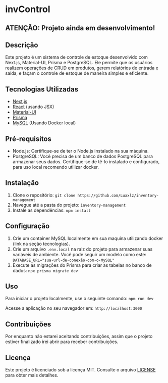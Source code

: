 # invControl

## ATENÇÃO: Projeto ainda em desenvolvimento!

## Descrição
Este projeto é um sistema de controle de estoque desenvolvido com Next.js, Material-UI, Prisma e PostgreSQL. Ele permite que os usuários realizem operações de CRUD em produtos, gerem relatórios de entrada e saída, e façam o controle de estoque de maneira simples e eficiente.

## Tecnologias Utilizadas
- [Next.js](https://nextjs.org/)
- [React](https://reactjs.org/) (usando JSX)
- [Material-UI](https://material-ui.com/)
- [Prisma](https://www.prisma.io/)
- [MySQL](https://hub.docker.com/_/mysql) (Usando Docker local)

## Pré-requisitos
- Node.js: Certifique-se de ter o Node.js instalado na sua máquina.
- PostgreSQL: Você precisa de um banco de dados PostgreSQL para armazenar seus dados. Certifique-se de tê-lo instalado e configurado, para uso local recomendo utilizar docker.

## Instalação
1. Clone o repositório: `git clone https://github.com/Luaxlz/inventory-management`
2. Navegue até a pasta do projeto: `inventory-management`
3. Instale as dependências: `npm install`

## Configuração
1. Crie um container MySQL localmente em sua maquina utilizando docker (link na seção tecnologias).
2. Crie um arquivo `.env.local` na raiz do projeto para armazenar suas variáveis de ambiente. Você pode seguir um modelo como este:
   `DATABASE_URL="sua-url-de-conexão-com-o-MySQL"`
3. Execute as migrações do Prisma para criar as tabelas no banco de dados: `npx prisma migrate dev`

## Uso
Para iniciar o projeto localmente, use o seguinte comando: `npm run dev`

Acesse a aplicação no seu navegador em: `http://localhost:3000`

## Contribuições
Por enquanto não estarei aceitando contribuições, assim que o projeto estiver finalizado irei abrir para receber contribuições.

## Licença
Este projeto é licenciado sob a licença MIT. Consulte o arquivo [LICENSE](LICENSE) para obter mais detalhes.


